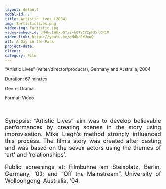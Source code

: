 ```yaml
---
layout: default
modal-id: 7
title: Artistic Lives (2004)
img: 7artisticlives.png
video-img: Fartistic.jpg
video-embed-id: oN4ka1WUxuQ?si=b87vQY2pMZrlCK1M
video-link: https://youtu.be/oN4ka1WUxuQ
alt: A Day in the Park
project-date: 
client:
category: Film
---
```


“Artistic Lives” (writer/director/producer), Germany and Australia, 2004

Duration: 67 minutes

Genre: Drama

Format: Video


<div style="height:40px;"></div>
<div style="text-align: justify; font-size: 1.3em;">
Synopsis: “Artistic Lives” aim was to develop believable performances by creating scenes in the story using improvisation. Mike Liegh’s method strongly influenced this process. The filmʼs story was created after casting and was based on the seven actors using the themes of ‘art’ and ‘relationships’.

Public screenings at: Filmbuhne am Steinplatz, Berlin, Germany, ‘03; and “Off the Mainstream”, University of Wolloongong, Australia, ‘04.
</div>
